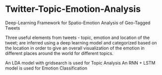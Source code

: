 # Twitter-Topic-Emotion-Analysis
Deep-Learning Framework for Spatio-Emotion Analysis of Geo-Tagged Tweets

Three useful elements from tweets - topic, emotion and location of the tweet; are inferred using a deep learning model and categorized based on the location in order to
give an overall visualization of the emotion in different places around the world for different topics.

An LDA model with gridsearch is used for Topic Analysis
An RNN + LSTM model is used for Emotion Classification
